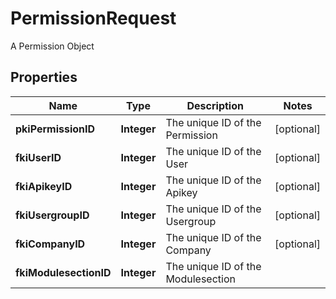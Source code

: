 

# PermissionRequest

A Permission Object

## Properties

| Name | Type | Description | Notes |
|------------ | ------------- | ------------- | -------------|
|**pkiPermissionID** | **Integer** | The unique ID of the Permission |  [optional] |
|**fkiUserID** | **Integer** | The unique ID of the User |  [optional] |
|**fkiApikeyID** | **Integer** | The unique ID of the Apikey |  [optional] |
|**fkiUsergroupID** | **Integer** | The unique ID of the Usergroup |  [optional] |
|**fkiCompanyID** | **Integer** | The unique ID of the Company |  [optional] |
|**fkiModulesectionID** | **Integer** | The unique ID of the Modulesection |  |



